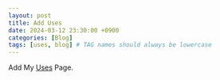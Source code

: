```yaml
---
layout: post
title: Add Uses
date: 2024-03-12 23:30:00 +0900
categories: [Blog]
tags: [uses, blog] # TAG names should always be lowercase
---
```


Add My [Uses](https://long-910.github.io/uses/) Page.
